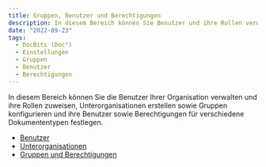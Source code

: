 ```yaml
---
title: Gruppen, Benutzer und Berechtigungen
description: In diesem Bereich können Sie Benutzer und ihre Rollen verwalten, Unterorganisationen erstellen sowie Gruppen konfigurieren, ihre Benutzer und Berechtigungen für verschiedene Dokumententypen festlegen.
date: "2022-09-23"
tags:
  - DocBits (Doc²)
  - Einstellungen
  - Gruppen
  - Benutzer
  - Berechtigungen
---
```


In diesem Bereich können Sie die Benutzer Ihrer Organisation verwalten und ihre Rollen zuweisen, Unterorganisationen erstellen sowie Gruppen konfigurieren und ihre Benutzer sowie Berechtigungen für verschiedene Dokumententypen festlegen.

- [Benutzer](/docbits/settings-users/)
- [Unterorganisationen](/security/privileges/)
- [Gruppen und Berechtigungen](/security/privileges/)